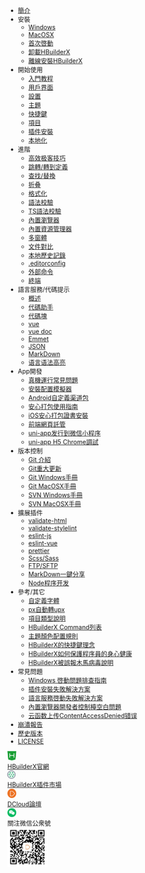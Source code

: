 * [簡介](/README.md)
* 安裝
    * [Windows](/Tutorial/install/windows.md)
    * [MacOSX](/Tutorial/install/macosx.md)
    * [首次啓動](/Tutorial/startup.md)
    * [卸載HBuilderX](/Tutorial/uninstall.md)
    * [離線安裝HBuilderX](/Tutorial/OfflineInstall.md)
* 開始使用
    * [入門教程](/Tutorial/StartedTutorial.md)
    * [用戶界面](/Tutorial/userinterface.md)
    * [設置](Tutorial/setting.md)
    * [主題](/Tutorial/themes.md)
    * [快捷鍵](/Tutorial/keybindings.md)
    * [項目](/Tutorial/project.md)
    * [插件安裝](/Tutorial/PluginsInstall)
    * [本地化](/Tutorial/localizedLanguage.md)
* 進階
    * [高效极客技巧](/Tutorial/UserGuide/skill.md)
    * [跳轉/轉到定義](/Tutorial/UserGuide/goto.md)
    * [查找/替換](/Tutorial/UserGuide/find.md)
    * [折叠](Tutorial/UserGuide/fold.md)
    * [格式化](/Tutorial/UserGuide/format.md)
    * [語法校驗](/Tutorial/UserGuide/SyntaxCheck.md)
    * [TS語法校驗](/Tutorial/UserGuide/tsSyntaxCheck.md)
    * [內置瀏覽器](/Tutorial/UserGuide/built-in-browser.md)
    * [內置資源管理器](/Tutorial/UserGuide/built-in-explorer.md)
    * [多窗體](/Tutorial/UserGuide/multi-window.md)
    * [文件對比](/Tutorial/UserGuide/LocalFileDiff.md)
    * [本地歷史記錄](/Tutorial/UserGuide/LocalHistory.md)
    * [.editorconfig](/Tutorial/UserGuide/editorconfig.md)
    * [外部命令](/Tutorial/UserGuide/externalCommands.md)
    * [終端](/Tutorial/UserGuide/terminal.md)
* 語言服務/代碼提示
    * [概述](/Tutorial/Language/Overview.md)
    * [代碼助手](/Tutorial/Language/CodeAssistant.md)
    * [代碼塊](/Tutorial/Language/Snippets.md)
    * [vue](/Tutorial/Language/vue.md)
    * [vue doc](/Tutorial/Language/vuedoc.md)
    * [Emmet](/Tutorial/Language/emmet.md)
    * [JSON](/Tutorial/Language/json.md)
    * [MarkDown](/Tutorial/Language/markdown.md)
    * [语言语法高亮](/Tutorial/Language/language_grammars.md)
* App開發
    * [真機運行常見問題](/Tutorial/App/PhoneDebugging.md)
    * [安裝配置模擬器](/Tutorial/App/installSimulator.md)
    * [Android自定義渠道包](/Tutorial/App/AndroidChannel.md)
    * [安心打包使用指南](/Tutorial/App/SafePack.md)
    * [iOS安心打包證書安裝](/Tutorial/App/iosSafePack.md)
    * [前端網頁託管](/Tutorial/App/hosting.md)
    * [uni-app发行到微信小程序](/Tutorial/App/uni-app-publish-mp-weixin.md)
    * [uni-app H5 Chrome調試](/Tutorial/debug/h5-debug.md)
  <!--  * [Chrome調試 5+ Android應用](Tutorial/App/use-chrome-to-debug-android-apps.md) -->
* 版本控制
    * [Git 介紹](/Tutorial/SourceControl/Git/README.md)
    * [Git重大更新](/Tutorial/SourceControl/git.md)
    * [Git Windows手冊](/Tutorial/SourceControl/Git/Windows.md)
    * [Git MacOSX手冊](/Tutorial/SourceControl/Git/MacOSX.md)
    * [SVN Windows手冊](/Tutorial/SourceControl/SVN/Windows.md)
    * [SVN MacOSX手冊](/Tutorial/SourceControl/SVN/MacOSX.md)
* 擴展插件
    * [validate-html](/Tutorial/extension/validate-html.md)
    * [validate-stylelint](/Tutorial/extension/validate-stylelint.md)
    * [eslint-js](/Tutorial/extension/eslint-js.md)
    * [eslint-vue](/Tutorial/extension/eslint-vue.md)
    * [prettier](/Tutorial/extension/prettier.md)
    * [Scss/Sass](/Tutorial/extension/sass.md)
    * [FTP/SFTP](/Tutorial/extension/ftp.md)
    * [MarkDown一鍵分享](/Tutorial/extension/markdown_share.md)
    * [Node程序开发](/Tutorial/extension/node-development.md)
* 參考/其它
    * [自定義字體](/Tutorial/settings/font.md)
    * [px自動轉upx](/Tutorial/settings/px-upx)
    * [項目類型說明](/Tutorial/Other/ProjectType.md)
    * [HBuilderX Command列表](/Tutorial/Other/command)
    * [主題顏色配置規則](/Tutorial/Other/themes_param.md)
    * [HBuilderX的快捷鍵理念](/Tutorial/Other/keybindings_idea.md)
    * [HBuilderX如何保護程序員的身心健康](/Tutorial/Other/health.md)
    * [HBuilderX被誤報木馬病毒說明](/Tutorial/Security.md)
* 常見問題
    * [Windows 啓動問題排查指南](/Tutorial/Questions/WindowsStart.md)
    * [插件安裝失敗解決方案](/Tutorial/faq/pluginInstall.md)
    * [語言服務啓動失敗解決方案](/Tutorial/Questions/StartLSFailed.md)
    * [內置瀏覽器開發者控制檯空白問題](/Tutorial/faq/devtools.md)
    * [云函数上传ContentAccessDenied错误](/Tutorial/Questions/win10-defender-contentaccessdenied.md)
* [崩潰報告](/Tutorial/CrashReporter.md)
* [歷史版本](/Tutorial/HistoryVersion.md)
* [LICENSE](/license.md)
<div class="contact-box">
  <a href="https://www.dcloud.io/hbuilderx.html" target="_blank" class="contact-item">
    <img src="/static/favicon/favicon.png" width="20" height="21">
    <div class="contact-smg">
      <div>HBuilderX官網</div>
    </div>
  </a>
  <a href="https://ext.dcloud.net.cn/?cat1=1&cat2=11&orderBy=TotalDownload" target="_blank" class="contact-item">
    <img src="/static/favicon/market.png" width="18" height="18">
    <div class="contact-smg">
      <div>HBuilderX插件市場</div>
    </div>
  </a>
  <a href="https://ask.dcloud.net.cn/explore/" target="_blank" class="contact-item">
    <img src="/static/icon/ask.png" width="20" height="21">
    <div class="contact-smg">
      <div>DCloud論壇</div>
    </div>
  </a>
  <div class="contact-item">
    <img src="/static/icon/weixin@2x.png" width="20" height="20" />
    <div class="contact-smg">
      <div>關注微信公衆號</div>
      <img src="/static/icon/weixin.jpeg" width="90" height="90" />
    </div>
  </div>
</div>
